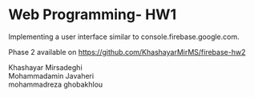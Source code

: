 # Web Programming- HW1

Implementing a user interface similar to console.firebase.google.com.

Phase 2 available on https://github.com/KhashayarMirMS/firebase-hw2

Khashayar Mirsadeghi<br>
Mohammadamin Javaheri<br>
mohammadreza ghobakhlou
